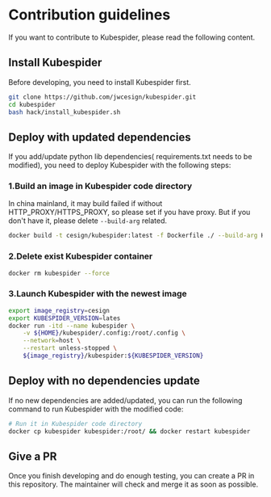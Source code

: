 # Contribution guidelines
If you want to contribute to Kubespider, please read the following content.

## Install Kubespider
Before developing, you need to install Kubespider first.
```sh
git clone https://github.com/jwcesign/kubespider.git
cd kubespider
bash hack/install_kubespider.sh
```

## Deploy with updated dependencies
If you add/update python lib dependencies( requirements.txt needs to be modified), you need to deploy Kubespider with the following steps:

### 1.Build an image in Kubespider code directory
In china mainland, it may build failed if without HTTP_PROXY/HTTPS_PROXY, so please set if you have proxy. But if you don't have it, please delete `--build-arg` related.
```sh
docker build -t cesign/kubespider:latest -f Dockerfile ./ --build-arg HTTP_PROXY=http://<server>:<port> --build-arg HTTPS_PROXY=http://<server>:<port>
```
### 2.Delete exist Kubespider container
```sh
docker rm kubespider --force
```

### 3.Launch Kubespider with the newest image
```sh
export image_registry=cesign
export KUBESPIDER_VERSION=lates
docker run -itd --name kubespider \
    -v ${HOME}/kubespider/.config:/root/.config \
    --network=host \
    --restart unless-stopped \
    ${image_registry}/kubespider:${KUBESPIDER_VERSION}
```

## Deploy with no dependencies update
If no new dependencies are added/updated, you can run the following command to run Kubespider with the modified code:
```sh
# Run it in Kubespider code directory
docker cp kubespider kubespider:/root/ && docker restart kubespider
```

## Give a PR
Once you finish developing and do enough testing, you can create a PR in this repository. The maintainer will check and merge it as soon as possible.